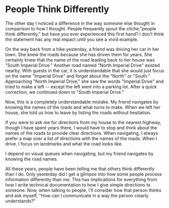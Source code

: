# People Think Differently

The other day I noticed a difference in the way someone else thought in
comparison to how I thought. People frequently spout the cliche,"people think
differently," but have you ever experienced this first hand? I don't think the
statement has any real impact until you see a vivid example.

On the way back from a hike yesterday, a friend was driving her car in her
town. She knew the roads because she has driven them for years. She certainly
knew that the name of the road leading back to her house was "South Imperial
Drive." Another road named "North Imperial Drive" existed nearby. With guests
in the car, it is understandable that she would just focus on the name
"Imperial Drive" and forget about the "North" or "South."  Approaching "North
Imperial Drive," she saw the words "Imperial Drive" and tried to make a left
-- except the left went into a parking lot.  After a quick correction, we
continued down to "South Imperial Drive."

Now, this is a completely understandable mistake. My friend navigates by
knowing the names of the roads and what turns to make. When we left her house,
she told us how to leave by listing the roads without hesitation.

If you were to ask me for directions from my house to the nearest highway,
though I have spent years there, I would have to stop and think about the
names of the roads to provide clear directions. When navigating, I always
prefer a map over a list of directions with the names of the roads. When I
drive, I focus on landmarks and what the road looks like.

I depend on visual queues when navigating, but my friend navigates by knowing
the road names. 

All these years, people have been telling me that others think differently than
I do. Only yesterday did I get a glimpse into how some people process
information differently than me. This has implications for everything from how
I write technical documentation to how I give simple directions to someone.
Now, when talking to people, I'll consider how that person thinks and ask
myself, "How can I communicate in a way the person clearly understands?"